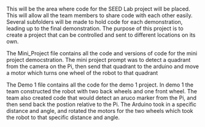 This will be the area where code for the SEED Lab project will be placed. 
This will allow all the team members to share code with each other easily. 
Several subfolders will be made to hold code for each demonstration, leading up to the final demonstration.
The purpose of this project is to create a project that can be controlled and sent to different locations on its own.

The Mini_Project file contains all the code and versions of code for the mini project democstration. The mini project prompt was to detect a quadrant from the camera on the Pi, then send that quadrant to the arduino and move a motor which turns one wheel of the robot to that quadrant

The Demo 1 file contains all the code for the demo 1 project. In demo 1 the team constructed the robot with two back wheels and one front wheel. The team also created code that would detect an aruco marker from the Pi, and then send back the postion relative to the Pi. The Arduino took in a specific distance and angle, and rotated the motors for the two wheels which took the robot to that specific distance and angle.
